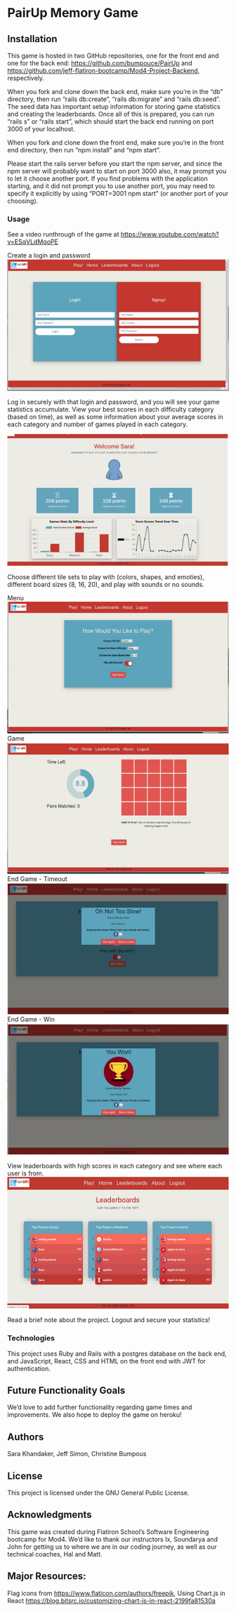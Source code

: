 # PairUp Memory Game

## Installation
This game is hosted in two GitHub repositories, one for the front end and one for the back end: https://github.com/bumpouce/PairUp and https://github.com/jeff-flatiron-bootcamp/Mod4-Project-Backend, respectively.

When you fork and clone down the back end, make sure you’re in the “db” directory, then run “rails db:create”, “rails db:migrate” and “rails db:seed”.  The seed data has important setup information for storing game statistics and creating the leaderboards.  Once all of this is prepared, you can run “rails s” or “rails start”, which should start the back end running on port 3000 of your localhost.                                        

When you fork and clone down the front end, make sure you’re in the front end directory, then run “npm install” and “npm start”.

Please start the rails server before you start the npm server, and since the npm server will probably want to start on port 3000 also, it may prompt you to let it choose another port.  If you find problems with the application starting, and it did not prompt you to use another port, you may need to specify it explicitly by using “PORT=3001 npm start” (or another port of your choosing).


### Usage

See a video runthrough of the game at https://www.youtube.com/watch?v=ESqVLdMqoPE

Create a login and password
<img src="https://github.com/bumpouce/PairUp/blob/master/ReadMeImages/PairUpLogin.jpg" height="300px">

Log in securely with that login and password, and you will see your game statistics accumulate.  View your best scores in each difficulty category (based on time), as well as some information about your average scores in each category and number of games played in each category.

<img src="https://github.com/bumpouce/PairUp/blob/master/ReadMeImages/PairUpHome.jpg" height="300px">

Choose different tile sets to play with (colors, shapes, and emoties), different board sizes (8, 16, 20), and play with sounds or no sounds.

Menu
<img src="https://github.com/bumpouce/PairUp/blob/master/ReadMeImages/PairUpGameMenu.jpg" height="300px">
Game
<img src="https://github.com/bumpouce/PairUp/blob/master/ReadMeImages/PairUpGame.jpg" height="300px">
End Game - Timeout
<img src="https://github.com/bumpouce/PairUp/blob/master/ReadMeImages/PairUpTimeout.jpg" height="300px">
End Game - Win
<img src="https://github.com/bumpouce/PairUp/blob/master/ReadMeImages/PairUpWin.jpg" height="300px">

View leaderboards with high scores in each category and see where each user is from.
<img src="https://github.com/bumpouce/PairUp/blob/master/ReadMeImages/PairUpLeaderBoards.jpg" height="300px">

Read a brief note about the project.
Logout and secure your statistics! 


### Technologies

This project uses Ruby and Rails with a postgres database on the back end, and JavaScript, React, CSS and HTML on the front end with JWT for authentication.
                       

## Future Functionality Goals
                          
We’d love to add further functionality regarding game times and improvements.  We also hope to deploy the game on heroku!


## Authors
Sara Khandaker, 
Jeff Simon, 
Christine Bumpous


## License

This project is licensed under the GNU General Public License.

                          
## Acknowledgments                                      

This game was created during Flatiron School’s Software Engineering bootcamp for Mod4.  We’d like to thank our instructors Ix, Soundarya and John for getting us to where we are in our coding journey, as well as our technical coaches, Hal and Matt.

## Major Resources:
Flag icons from https://www.flaticon.com/authors/freepik, 
Using Chart.js in React https://blog.bitsrc.io/customizing-chart-js-in-react-2199fa81530a
